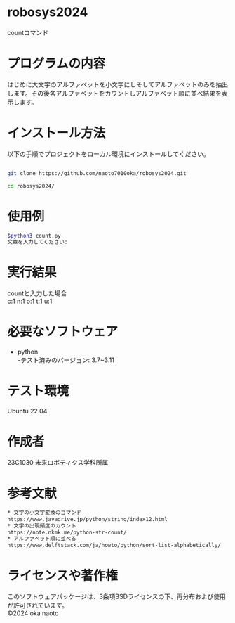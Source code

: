 # robosys2024
countコマンド  
# プログラムの内容  
はじめに大文字のアルファベットを小文字にしそしてアルファベットのみを抽出します。その後各アルファベットをカウントしアルファベット順に並べ結果を表示します。  
# インストール方法  
以下の手順でプロジェクトをローカル環境にインストールしてください。   
```bash

git clone https://github.com/naoto7010oka/robosys2024.git  

cd robosys2024/  

```
# 使用例  
```bash
$python3 count.py  
文章を入力してください:
```
# 実行結果  
countと入力した場合  
c:1 n:1 o:1 t:1 u:1
# 必要なソフトウェア  
- python  
	-テスト済みのバージョン: 3.7~3.11
# テスト環境
Ubuntu 22.04
# 作成者  
23C1030 未来ロボティクス学科所属
# 参考文献
```bash  
* 文字の小文字変換のコマンド
https://www.javadrive.jp/python/string/index12.html
* 文字の出現頻度のカウント
https://note.nkmk.me/python-str-count/
* アルファベット順に並べる
https://www.delftstack.com/ja/howto/python/sort-list-alphabetically/
```
# ライセンスや著作権  
このソフトウェアパッケージは、3条項BSDライセンスの下、再分布および使用が許可されています。  
 ©2024 oka naoto
